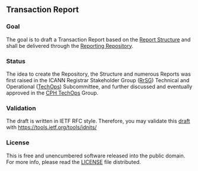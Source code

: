 ## Transaction Report

### Goal
The goal is to draft a Transaction Report based on the [Report Structure] and shall be delivered through the [Reporting Repository].

### Status
The idea to create the Repository, the Structure and numerous Reports was first raised in the ICANN Registrar Stakeholder Group ([RrSG]) Technical and Operational ([TechOps]) Subcommittee, and further discussed and eventually approved in the [CPH TechOps] Group.

### Validation
The draft is written in IETF RFC style. Therefore, you may validate this [draft] with https://tools.ietf.org/tools/idnits/

### License
This is free and unencumbered software released into the public domain. For more info, please read the [LICENSE] file distributed.

[RrSG]: http://icannregistrars.org
[TechOps]: http://icannregistrars.org/techops-sub-committee/
[CPH TechOps]: https://bestpractice.domains
[LICENSE]: /LICENSE
[Reporting Repository]: https://github.com/seitsu/reporting-repository
[Report Structure]: https://github.com/seitsu/report-structure
[draft]: /draft-mcpherson-sattler-transaction-report.txt
